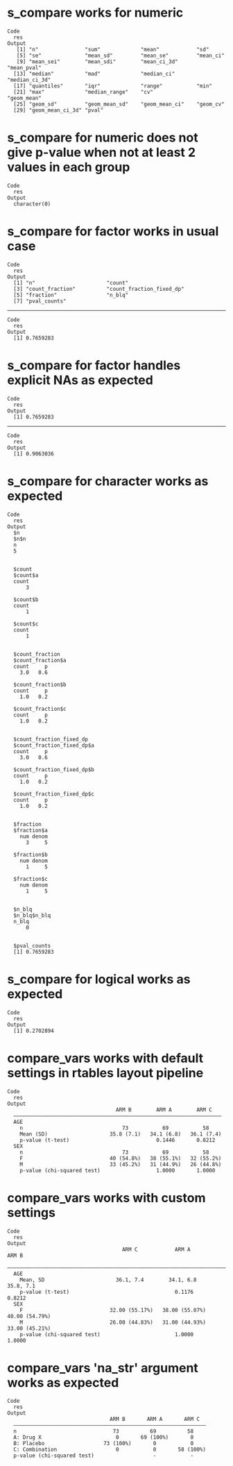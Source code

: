 # s_compare works for numeric

    Code
      res
    Output
       [1] "n"               "sum"             "mean"            "sd"             
       [5] "se"              "mean_sd"         "mean_se"         "mean_ci"        
       [9] "mean_sei"        "mean_sdi"        "mean_ci_3d"      "mean_pval"      
      [13] "median"          "mad"             "median_ci"       "median_ci_3d"   
      [17] "quantiles"       "iqr"             "range"           "min"            
      [21] "max"             "median_range"    "cv"              "geom_mean"      
      [25] "geom_sd"         "geom_mean_sd"    "geom_mean_ci"    "geom_cv"        
      [29] "geom_mean_ci_3d" "pval"           

# s_compare for numeric does not give p-value when not at least 2 values in each group

    Code
      res
    Output
      character(0)

# s_compare for factor works in usual case

    Code
      res
    Output
      [1] "n"                       "count"                  
      [3] "count_fraction"          "count_fraction_fixed_dp"
      [5] "fraction"                "n_blq"                  
      [7] "pval_counts"            

---

    Code
      res
    Output
      [1] 0.7659283

# s_compare for factor handles explicit NAs as expected

    Code
      res
    Output
      [1] 0.7659283

---

    Code
      res
    Output
      [1] 0.9063036

# s_compare for character works as expected

    Code
      res
    Output
      $n
      $n$n
      n 
      5 
      
      
      $count
      $count$a
      count 
          3 
      
      $count$b
      count 
          1 
      
      $count$c
      count 
          1 
      
      
      $count_fraction
      $count_fraction$a
      count     p 
        3.0   0.6 
      
      $count_fraction$b
      count     p 
        1.0   0.2 
      
      $count_fraction$c
      count     p 
        1.0   0.2 
      
      
      $count_fraction_fixed_dp
      $count_fraction_fixed_dp$a
      count     p 
        3.0   0.6 
      
      $count_fraction_fixed_dp$b
      count     p 
        1.0   0.2 
      
      $count_fraction_fixed_dp$c
      count     p 
        1.0   0.2 
      
      
      $fraction
      $fraction$a
        num denom 
          3     5 
      
      $fraction$b
        num denom 
          1     5 
      
      $fraction$c
        num denom 
          1     5 
      
      
      $n_blq
      $n_blq$n_blq
      n_blq 
          0 
      
      
      $pval_counts
      [1] 0.7659283
      

# s_compare for logical works as expected

    Code
      res
    Output
      [1] 0.2702894

# compare_vars works with default settings in rtables layout pipeline

    Code
      res
    Output
                                       ARM B        ARM A        ARM C   
      ———————————————————————————————————————————————————————————————————
      AGE                                                                
        n                                73           69           58    
        Mean (SD)                    35.8 (7.1)   34.1 (6.8)   36.1 (7.4)
        p-value (t-test)                            0.1446       0.8212  
      SEX                                                                
        n                                73           69           58    
        F                            40 (54.8%)   38 (55.1%)   32 (55.2%)
        M                            33 (45.2%)   31 (44.9%)   26 (44.8%)
        p-value (chi-squared test)                  1.0000       1.0000  

# compare_vars works with custom settings

    Code
      res
    Output
                                         ARM C            ARM A            ARM B     
      ———————————————————————————————————————————————————————————————————————————————
      AGE                                                                            
        Mean, SD                       36.1, 7.4        34.1, 6.8        35.8, 7.1   
        p-value (t-test)                                  0.1176           0.8212    
      SEX                                                                            
        F                            32.00 (55.17%)   38.00 (55.07%)   40.00 (54.79%)
        M                            26.00 (44.83%)   31.00 (44.93%)   33.00 (45.21%)
        p-value (chi-squared test)                        1.0000           1.0000    

# compare_vars 'na_str' argument works as expected

    Code
      res
    Output
                                     ARM B       ARM A       ARM C  
      ——————————————————————————————————————————————————————————————
      n                               73          69          58    
      A: Drug X                        0       69 (100%)       0    
      B: Placebo                   73 (100%)       0           0    
      C: Combination                   0           0       58 (100%)
      p-value (chi-squared test)                   -           -    


